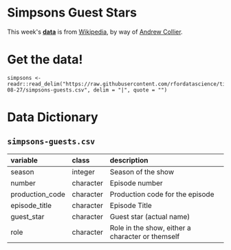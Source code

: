 # Simpsons Guest Stars

This week's [**data**](simpsons-guests.csv) is from [Wikipedia](https://en.wikipedia.org/wiki/List_of_The_Simpsons_guest_stars_(seasons_1%E2%80%9320)), by way of [Andrew Collier](https://github.com/rfordatascience/tidytuesday/issues/103).


# Get the data!

```
simpsons <- readr::read_delim("https://raw.githubusercontent.com/rfordatascience/tidytuesday/master/data/2019/2019-08-27/simpsons-guests.csv", delim = "|", quote = "")

```

# Data Dictionary

## `simpsons-guests.csv`

|variable        |class     |description |
|:---------------|:---------|:-----------|
|season          | integer | Season of the show |
|number          | character | Episode number |
|production_code |character | Production code for the episode |
|episode_title   |character | Episode Title |
|guest_star      |character | Guest star (actual name) |
|role            |character | Role in the show, either a character or themself |